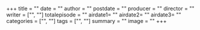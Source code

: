 +++
title = ""
date = ""
author = ""
postdate = ""
producer = ""
director = ""
writer = ["", ""]
totalepisode = ""
airdate1= ""
airdate2= ""
airdate3= ""
categories = ["", ""]
tags = ["", ""]
summary = ""
image = ""
+++
